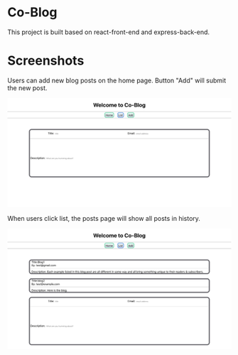# Co-Blog

This project is built based on react-front-end and express-back-end.

# Screenshots

Users can add new blog posts on the home page. Button "Add" will submit the new post.

!["Screenshot for Co-Blog Feature 1"](https://github.com/ssspiderzzz/blog-colinkz/blob/master/react-front-end/public/images/1.jpg)

When users click list, the posts page will show all posts in history.

!["Screenshot for Co-Blog Feature 2"](https://github.com/ssspiderzzz/blog-colinkz/blob/master/react-front-end/public/images/2.jpg)
